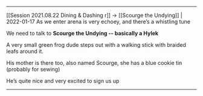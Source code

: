 #

---

[[Session 2021.08.22 Dining & Dashing r]]  -> [[Scourge the Undying]] | 2022-01-17
As we enter arena is very echoey, and there’s a whistling tune

We need to talk to **Scourge the Undying -- basically a Hylek**

A very small green frog dude steps out with a walking stick with braided leafs around it.

  

His mother is there too, also named Scourge, she has a blue cookie tin (probably for sewing)

He’s quite nice and very excited to sign us up

---
